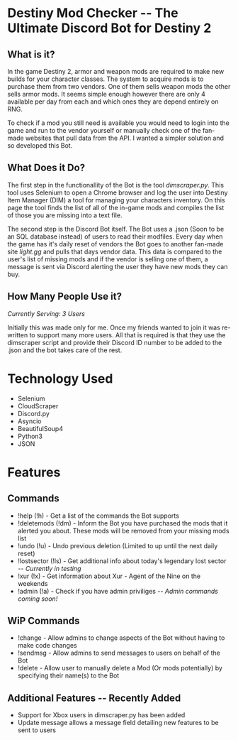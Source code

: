 # Destiny Mod Checker -- The Ultimate Discord Bot for Destiny 2
## What is it?
In the game Destiny 2, armor and weapon mods are required to make new builds for your character classes. The system to acquire mods is to purchase them
from two vendors. One of them sells weapon mods the other sells armor mods. It seems simple enough however there are only 4 available per day from each
and which ones they are depend entirely on RNG.

To check if a mod you still need is available you would need to login into the game and run to the vendor yourself or manually check one of the fan-made
websites that pull data from the API. I wanted a simpler solution and so developed this Bot.

## What Does it Do?
The first step in the functionallity of the Bot is the tool *dimscraper.py*. This tool uses Selenium to open a Chrome browser and log the user into
Destiny Item Manager (DIM) a tool for managing your characters inventory. On this page the tool finds the list of all of the in-game mods and compiles
the list of those you are missing into a text file.

The second step is the Discord Bot itself. The Bot uses a .json (Soon to be an SQL database instead) of users to read their modfiles. Every day when the game has it's daily reset of vendors the Bot goes to another fan-made site *light.gg* and pulls that days vendor data. This data is compared to the user's list
of missing mods and if the vendor is selling one of them, a message is sent via Discord alerting the user they have new mods they can buy.

## How Many People Use it?
*Currently Serving: 3 Users*

Initially this was made only for me. Once my friends wanted to join it was re-written to support many more users. All that is required is that they use the dimscraper script and provide their Discord ID number to be added to the .json and the bot takes care of the rest.

# Technology Used
+ Selenium
+ CloudScraper
+ Discord.py
+ Asyncio
+ BeautifulSoup4
+ Python3
+ JSON

# Features
## Commands
+ !help (!h) - Get a list of the commands the Bot supports
+ !deletemods (!dm) - Inform the Bot you have purchased the mods that it alerted you about. These mods will be removed from your missing mods list
+ !undo (!u) - Undo previous deletion (Limited to up until the next daily reset)
+ !lostsector (!ls) - Get additional info about today's legendary lost sector -- *Currently in testing*
+ !xur (!x) - Get information about Xur - Agent of the Nine on the weekends
+ !admin (!a) - Check if you have admin priviliges -- *Admin commands coming soon!*

## WiP Commands
+ !change <context> - Allow admins to change aspects of the Bot without having to make code changes
+ !sendmsg <message> - Allow admins to send messages to users on behalf of the Bot
+ !delete <modName> - Allow user to manually delete a Mod (Or mods potentially) by specifying their name(s) to the Bot

## Additional Features -- Recently Added
+ Support for Xbox users in dimscraper.py has been added
+ Update message allows a message field detailing new features to be sent to users
